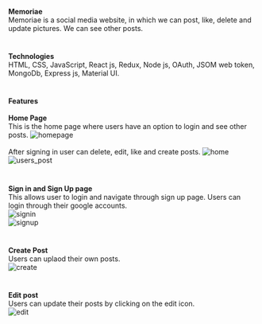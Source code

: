 **Memoriae**
<br>
Memoriae is a social media website, in which we can post, like, delete and update pictures. We can see other posts.<br>
#
**Technologies**
<br>
HTML, CSS, JavaScript, React js, Redux, Node js, OAuth, JSOM web token, MongoDb, Express js, Material UI.
#
**Features**
<br><br>
**Home Page**
<br>
This is the home page where users have an option to login and see other posts.
![homepage](https://github.com/Dipti1202/memoriae/assets/78373491/e72a8133-5e87-4a85-9b2f-ac419aadcdc1)
<br>
<br>
After signing in user can delete, edit, like and create posts.
![home](https://github.com/Dipti1202/memoriae/assets/78373491/3da8b7d3-1829-4420-8d72-208bd109de1b)
<br>
![users_post](https://github.com/Dipti1202/memoriae/assets/78373491/3f806fc1-f902-410d-ae93-b9b06ed89087)

#
**Sign in and Sign Up page**
<br>
This allows user to  login and navigate through sign up page. Users can login through their google accounts.<br>
![signin](https://github.com/Dipti1202/memoriae/assets/78373491/57777e2d-15a9-49f8-840b-2949624574bd)
<br>
![signup](https://github.com/Dipti1202/memoriae/assets/78373491/836562db-fcef-48e0-bd5a-97b8b6b1c58b)
#
**Create Post**
<br>
Users can uplaod their own posts.<br>
![create](https://github.com/Dipti1202/memoriae/assets/78373491/95f6dd49-f9e2-498c-b752-697044059dbe)
#
**Edit post**
<br>
Users can update their posts by clicking on the edit icon.<br>
![edit](https://github.com/Dipti1202/memoriae/assets/78373491/10ea4548-3f56-4d6f-972e-e6c64256835e)











